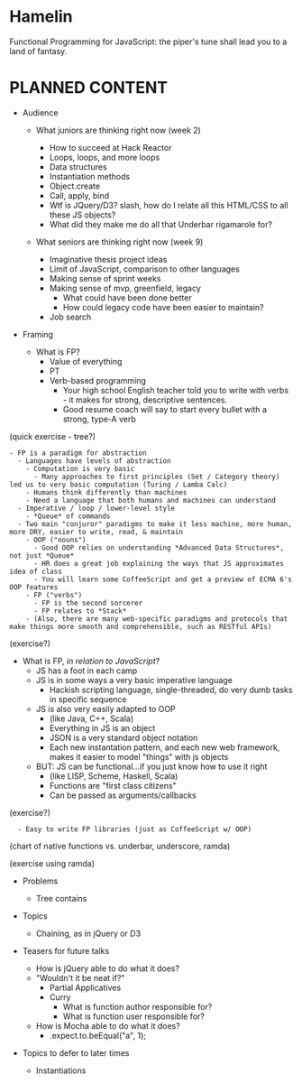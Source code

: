# Hamelin
Functional Programming for JavaScript: the piper's tune shall lead you to a land of fantasy.

# PLANNED CONTENT

- Audience

  - What juniors are thinking right now (week 2)
    - How to succeed at Hack Reactor
    - Loops, loops, and more loops
    - Data structures
    - Instantiation methods
    - Object.create
    - Call, apply, bind
    - Wtf is JQuery/D3? slash, how do I relate all this HTML/CSS to all these JS objects?
    - What did they make me do all that Underbar rigamarole for?

  - What seniors are thinking right now (week 9)
    - Imaginative thesis project ideas
    - Limit of JavaScript, comparison to other languages
    - Making sense of sprint weeks
    - Making sense of mvp, greenfield, legacy
      - What could have been done better
      - How could legacy code have been easier to maintain?
    - Job search

- Framing

  - What is FP?
    - Value of everything
    - PT
    - Verb-based programming
      - Your high school English teacher told you to write with verbs - it makes for strong, descriptive sentences.
      - Good resume coach will say to start every bullet with a strong, type-A verb
 
(quick exercise - tree?)

    - FP is a paradigm for abstraction
      - Languages have levels of abstraction
        - Computation is very basic
          - Many approaches to first principles (Set / Category theory) led us to very basic computation (Turing / Lamba Calc)
        - Humans think differently than machines
        - Need a language that both humans and machines can understand
      - Imperative / loop / lower-level style
        - *Queue* of commands
      - Two main "conjuror" paradigms to make it less machine, more human, more DRY, easier to write, read, & maintain
        - OOP ("nouns")
          - Good OOP relies on understanding *Advanced Data Structures*, not just *Queue*
          - HR does a great job explaining the ways that JS approximates idea of class
          - You will learn some CoffeeScript and get a preview of ECMA 6's OOP features 
        - FP ("verbs")
          - FP is the second sorcerer
          - FP relates to *Stack*
        - (Also, there are many web-specific paradigms and protocols that make things more smooth and comprehensible, such as RESTful APIs)

(exercise?)

  - What is FP, *in relation to JavaScript*?
    - JS has a foot in each camp
    - JS is in some ways a very basic imperative language
      - Hackish scripting language, single-threaded, do very dumb tasks in specific sequence
    - JS is also very easily adapted to OOP
      - (like Java, C++, Scala)
      - Everything in JS is an object
      - JSON is a very standard object notation
      - Each new instantation pattern, and each new web framework, makes it easier to model "things" with js objects
    - BUT: JS can be functional...if you just know how to use it right
      - (like LISP, Scheme, Haskell, Scala)
      - Functions are "first class citizens"
      - Can be passed as arguments/callbacks

(exercise?)

      - Easy to write FP libraries (just as CoffeeScript w/ OOP)
(chart of native functions vs. underbar, underscore, ramda)

(exercise using ramda)

 
- Problems

  - Tree contains

- Topics
  - Chaining, as in jQuery or D3

- Teasers for future talks
  - How is jQuery able to do what it does?
  - "Wouldn't it be neat if?"
    - Partial Applicatives
    - Curry
      - What is function author responsible for?
      - What is function user responsible for?
  - How is Mocha able to do what it does?
    - .expect.to.beEqual("a", 1);

- Topics to defer to later times
  - Instantiations